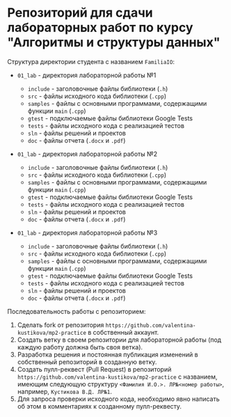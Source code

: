 # Репозиторий для сдачи лабораторных работ по курсу "Алгоритмы и структуры данных"

Структура директории студента с названием `FamiliaIO`:

- `01_lab` - директория лабораторной работы №1
  - `include` - заголовочные файлы библиотеки (`.h`)
  - `src` - файлы исходного кода библиотеки (`.cpp`)
  - `samples` - файлы с основными программами, содержащими функции `main` (`.cpp`)
  - `gtest` - подключаемые файлы библиотеки Google Tests
  - `tests` - файлы исходного кода c реализацией тестов
  - `sln` - файлы решений и проектов
  - `doc` - файлы отчета (`.docx` и `.pdf`)

- `01_lab` - директория лабораторной работы №2
  - `include` - заголовочные файлы библиотеки (`.h`)
  - `src` - файлы исходного кода библиотеки (`.cpp`)
  - `samples` - файлы с основными программами, содержащими функции `main` (`.cpp`)
  - `gtest` - подключаемые файлы библиотеки Google Tests
  - `tests` - файлы исходного кода c реализацией тестов
  - `sln` - файлы решений и проектов
  - `doc` - файлы отчета (`.docx` и `.pdf`)

- `01_lab` - директория лабораторной работы №3
  - `include` - заголовочные файлы библиотеки (`.h`)
  - `src` - файлы исходного кода библиотеки (`.cpp`)
  - `samples` - файлы с основными программами, содержащими функции `main` (`.cpp`)
  - `gtest` - подключаемые файлы библиотеки Google Tests
  - `tests` - файлы исходного кода c реализацией тестов
  - `sln` - файлы решений и проектов
  - `doc` - файлы отчета (`.docx` и `.pdf`)

Последовательность работы с репозиторием:

1. Сделать fork от репозитория `https://github.com/valentina-kustikova/mp2-practice` в собственный аккаунт.
1. Создать ветку в своем репозитории для лабораторной работы (под каждую работу должна быть своя ветка).
1. Разработка решения и постоянная публикация изменений в собственный репозиторий в созданную ветку.
1. Создать пулл-реквест (Pull Request) в репозиторий `https://github.com/valentina-kustikova/mp2-practice` с названием, имеющим следующую структуру `<Фамилия И.О.>. ЛР№<номер работы>`, например, `Кустикова В.Д. ЛР№1`.
1. Для запроса проверки исходного кода, необходимо явно написать об этом в комментариях к созданному пулл-реквесту.
